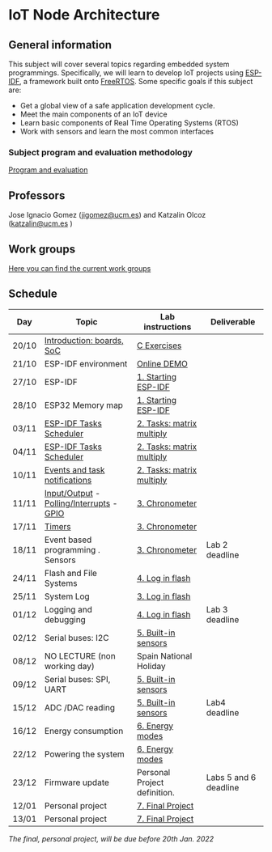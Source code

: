 # IoT Node Architecture

## General information

This subject will cover several topics regarding embedded system programmings. Specifically, we will learn to develop IoT projects using [ESP-IDF](https://docs.espressif.com/projects/esp-idf/en/stable/esp32/get-started/index.html), a framework built onto [FreeRTOS](https://www.freertos.org/).  Some specific goals if this subject are:

* Get a global view of a safe application  development cycle.
* Meet the main components of an IoT device
* Learn basic components of Real Time Operating Systems (RTOS)
* Work with sensors and learn the most common interfaces

### Subject program and evaluation methodology

  [Program and evaluation](slides/intro.pdf)

## Professors

Jose Ignacio Gomez (jigomez@ucm.es) and Katzalin Olcoz  (katzalin@ucm.es )

## Work groups

[Here you can find the current work groups](groups.md)


## Schedule

|    Day      | Topic                    |  Lab instructions   |  Deliverable   |
|--------------|------------------------|-------------------------|-------------------|
| 20/10  | [Introduction: boards, SoC](slides/soc.pdf)  |  [C Exercises](ctutorial/index.md)   |  |
| 21/10  | ESP-IDF environment  | [Online DEMO](demo/index.md)  |          |
| 27/10  | ESP-IDF   			| [1. Starting ESP-IDF ](P1/index.md)              | |
| 28/10  | ESP32 Memory map              | [1. Starting ESP-IDF ](P1/index.md)              | |
|03/11  | [ESP-IDF Tasks Scheduler](slides/tasks.pdf)     | [2. Tasks: matrix multiply ](P2/index.md)              |  |
|04/11  | [ESP-IDF Tasks Scheduler](slides/tasks.pdf)  | [2. Tasks: matrix multiply ](P2/index.md)    |   |
|10/11  | [Events and task notifications](slides/events.pdf) | [2. Tasks: matrix multiply  ](P2/index.md)    |   |
|11/11  | [Input/Output](slides/IO.pdf) -  [Polling/Interrupts](slides/interrupts.pdf) -  [GPIO](slides/gpio.pdf)  | [3. Chronometer](P3/index.md)                | | 
|17/11  | [Timers](slides/timer.pdf)					| 				[3. Chronometer](P3/index.md)            |     |
|18/11  |  Event based programming . Sensors	  		     | [3. Chronometer](P3/index.md)            | Lab 2 deadline    |
|24/11  | Flash and File Systems       |[4. Log in flash](P3/index.md) |   |
|25/11  | System Log       	|[3. Log in flash](P4/index.md) | |
|01/12  | Logging and  debugging     |[4. Log in flash](P4/index.md) |  Lab 3 deadline |
|02/12  | Serial buses: I2C		    | [5. Built-in sensors](P5/index.md)            |  |
|08/12  | NO LECTURE (non working day)  | Spain National Holiday   | |
|09/12  | Serial buses: SPI, UART 	  | [5. Built-in sensors](P5/index.md)                |   |
|15/12  | ADC /DAC reading		  | [5. Built-in sensors](P5/index.md)                |  Lab4 deadline |
|16/12  | Energy consumption           | [6. Energy modes](P6/index.md) |   |
|22/12 | Powering the system           | [6. Energy modes](P6/index.md) | |
|23/12 | Firmware update                 | Personal Project definition.   |  Labs 5 and 6 deadline |
|12/01 | Personal project                  | [7. Final Project](P7/index.md) |   |
|13/01 | Personal project                  | [7. Final Project](P7/index.md) | |

*The final, personal project, will be due before 20th Jan. 2022*

